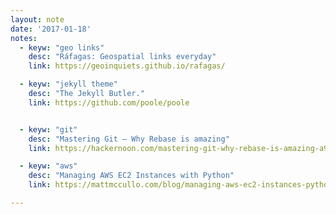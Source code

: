 ```yaml
---
layout: note
date: '2017-01-18'
notes:
  - keyw: "geo links"
    desc: "Ráfagas: Geospatial links everyday"
    link: https://geoinquiets.github.io/rafagas/

  - keyw: "jekyll theme"
    desc: "The Jekyll Butler."
    link: https://github.com/poole/poole


  - keyw: "git"
    desc: "Mastering Git — Why Rebase is amazing"
    link: https://hackernoon.com/mastering-git-why-rebase-is-amazing-a954485b128a#.y25itgvln

  - keyw: "aws"
    desc: "Managing AWS EC2 Instances with Python"
    link: https://mattmccullo.com/blog/managing-aws-ec2-instances-python/

---
```

